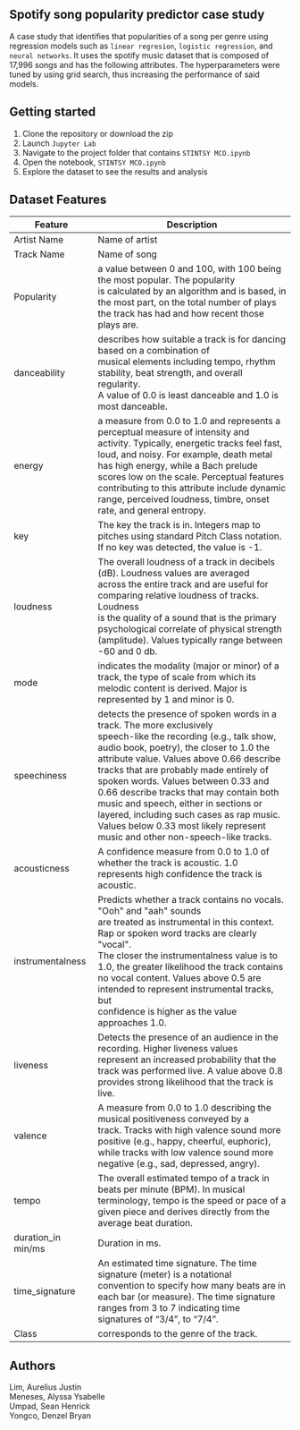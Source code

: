 ## Spotify song popularity predictor case study

A case study that identifies that popularities of a song per genre using regression models such as `linear regresion`, `logistic regression`, and `neural networks`. It uses the spotify music dataset that is composed of 17,996 songs and has the following attributes. The hyperparameters were tuned by using grid search, thus increasing the performance of said models. 

## Getting started
1. Clone the repository or download the zip
2. Launch `Jupyter Lab`
3. Navigate to the project folder that contains `STINTSY MCO.ipynb`
4. Open the notebook, `STINTSY MCO.ipynb`
5. Explore the dataset to see the results and analysis

## Dataset Features
| Feature            | Description                                                                                                                                                                                                                                                                                                                                                                                                                                                                                                            |
| ------------------ | ---------------------------------------------------------------------------------------------------------------------------------------------------------------------------------------------------------------------------------------------------------------------------------------------------------------------------------------------------------------------------------------------------------------------------------------------------------------------------------------------------------------------- |
| Artist Name        | Name of artist                                                                                                                                                                                                                                                                                                                                                                                                                                                                                                         |
| Track Name         | Name of song                                                                                                                                                                                                                                                                                                                                                                                                                                                                                                           |
| Popularity         | a value between 0 and 100, with 100 being the most popular. The popularity<br>is calculated by an algorithm and is based, in the most part, on the total number of plays<br>the track has had and how recent those plays are.                                                                                                                                                                                                                                                                                          |
| danceability       | describes how suitable a track is for dancing based on a combination of<br>musical elements including tempo, rhythm stability, beat strength, and overall regularity.<br>A value of 0.0 is least danceable and 1.0 is most danceable.                                                                                                                                                                                                                                                                                  |
| energy             | a measure from 0.0 to 1.0 and represents a perceptual measure of intensity and<br>activity. Typically, energetic tracks feel fast, loud, and noisy. For example, death metal<br>has high energy, while a Bach prelude scores low on the scale. Perceptual features<br>contributing to this attribute include dynamic range, perceived loudness, timbre, onset<br>rate, and general entropy.                                                                                                                            |
| key                | The key the track is in. Integers map to pitches using standard Pitch Class notation.<br>If no key was detected, the value is -1.                                                                                                                                                                                                                                                                                                                                                                                      |
| loudness           | The overall loudness of a track in decibels (dB). Loudness values are averaged<br>across the entire track and are useful for comparing relative loudness of tracks. Loudness<br>is the quality of a sound that is the primary psychological correlate of physical strength<br>(amplitude). Values typically range between -60 and 0 db.                                                                                                                                                                                |
| mode               | indicates the modality (major or minor) of a track, the type of scale from which its<br>melodic content is derived. Major is represented by 1 and minor is 0.                                                                                                                                                                                                                                                                                                                                                          |
| speechiness        | detects the presence of spoken words in a track. The more exclusively<br>speech-like the recording (e.g., talk show, audio book, poetry), the closer to 1.0 the<br>attribute value. Values above 0.66 describe tracks that are probably made entirely of<br>spoken words. Values between 0.33 and 0.66 describe tracks that may contain both<br>music and speech, either in sections or layered, including such cases as rap music.<br>Values below 0.33 most likely represent music and other non-speech-like tracks. |
| acousticness       | A confidence measure from 0.0 to 1.0 of whether the track is acoustic. 1.0<br>represents high confidence the track is acoustic.                                                                                                                                                                                                                                                                                                                                                                                        |
| instrumentalness   | Predicts whether a track contains no vocals. "Ooh" and "aah" sounds<br>are treated as instrumental in this context. Rap or spoken word tracks are clearly "vocal".<br>The closer the instrumentalness value is to 1.0, the greater likelihood the track contains<br>no vocal content. Values above 0.5 are intended to represent instrumental tracks, but<br>confidence is higher as the value approaches 1.0.                                                                                                         |
| liveness           | Detects the presence of an audience in the recording. Higher liveness values<br>represent an increased probability that the track was performed live. A value above 0.8<br>provides strong likelihood that the track is live.                                                                                                                                                                                                                                                                                          |
| valence            | A measure from 0.0 to 1.0 describing the musical positiveness conveyed by a<br>track. Tracks with high valence sound more positive (e.g., happy, cheerful, euphoric),<br>while tracks with low valence sound more negative (e.g., sad, depressed, angry).                                                                                                                                                                                                                                                              |
| tempo              | The overall estimated tempo of a track in beats per minute (BPM). In musical<br>terminology, tempo is the speed or pace of a given piece and derives directly from the<br>average beat duration.                                                                                                                                                                                                                                                                                                                       |
| duration_in min/ms | Duration in ms.                                                                                                                                                                                                                                                                                                                                                                                                                                                                                                        |
| time_signature     | An estimated time signature. The time signature (meter) is a notational<br>convention to specify how many beats are in each bar (or measure). The time signature<br>ranges from 3 to 7 indicating time signatures of “3/4”, to “7/4”.                                                                                                                                                                                                                                                                                  |
| Class              | corresponds to the genre of the track.                                                                                                                                                                                                                                                                                                                                                                                                                                                                                 |


## Authors
Lim, Aurelius Justin\
Meneses, Alyssa Ysabelle\
Umpad, Sean Henrick\
Yongco, Denzel Bryan